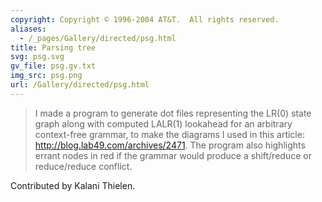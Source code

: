 ```yaml
---
copyright: Copyright © 1996-2004 AT&T.  All rights reserved.
aliases:
  - /_pages/Gallery/directed/psg.html
title: Parsing tree
svg: psg.svg
gv_file: psg.gv.txt
img_src: psg.png
url: /Gallery/directed/psg.html
---
```

> I made a program to generate dot files representing the LR(0) state graph along with computed LALR(1) lookahead for an arbitrary context-free grammar, to make the diagrams I used in this article: http://blog.lab49.com/archives/2471. The program also highlights errant nodes in red if the grammar would produce a shift/reduce or reduce/reduce conflict.

Contributed by Kalani Thielen.
